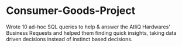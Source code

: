 # Consumer-Goods-Project
Wrote 10 ad-hoc SQL queries to help &amp; answer the AtliQ Hardwares' Business Requests and helped them finding quick insights, taking data driven decisions instead of instinct based decisions.
